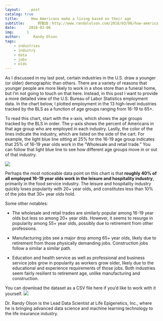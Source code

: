 ```yaml
---
layout:     post
catalog: true
title:      How Americans make a living based on their age
subtitle:      转载自：http://www.randalolson.com/2018/03/06/how-americans-make-a-living-based-on-their-age/
date:      2018-03-06
img:      1
author:      Randy Olson
tags:
    - industries
    - industry
    - data
    - jobs
    - olds
---
```


As I discussed in my last post, certain industries in the U.S. draw a younger (or older) demographic than others. There are a variety of reasons that younger people are more likely to work in a shoe store than a funeral home, but I’m not going to touch on that here. Instead, in this post I want to provide a more detailed view of the U.S. Bureau of Labor Statistics employment data. In the chart below, I plotted employment in the 13 high-level industries tracked by the BLS as a function of age groups ranging from 16-19 to 65+.

To read this chart, start with the x-axis, which shows the age groups tracked by the BLS in order. The y-axis shows the percent of Americans in that age group who are employed in each industry. Lastly, the color of the lines indicate the industry, which are listed on the side of the cart. For example, the light blue line sitting at 25% for the 16-19 age group indicates that 25% of 16-19 year olds work in the “Wholesale and retail trade.” You can follow that light blue line to see how different age groups move in or out of that industry.

![](http://www.randalolson.com/wp-content/uploads/us-employment-by-age.png)


Perhaps the most noticeable data point on this chart is that **roughly 40% of all employed 16-19 year olds work in the leisure and hospitality industry**, primarily in the food service industry. The leisure and hospitality industry quickly loses popularity with 20+ year olds, and constitutes less than 10% of the jobs that 30+ year olds hold.

Some other notables:

- The wholesale and retail trades are similarly popular among 16-19 year olds but less so among 20+ year olds. However, it seems to resurge in popularity among 55+ year olds, possibly due to retirement from other professions.

- Manufacturing jobs see a major drop among 65+ year olds, likely due to retirement from those physically demanding jobs. Construction jobs follow a similar a similar path.

- Education and health service as well as professional and business service jobs grow in popularity as workers grow older, likely due to the educational and experience requirements of those jobs. Both industries seem fairly resilient to retirement age, unlike manufacturing and construction.


You can download the dataset as a CSV file here if you’d like to work with it yourself.
![](http://2.gravatar.com/avatar/bc264e8b1145c5291892c01cc9174db7?s=80&r=pg)


Dr. Randy Olson is the Lead Data Scientist at Life Epigenetics, Inc., where he is bringing advanced data science and machine learning technology to the life insurance industry.
